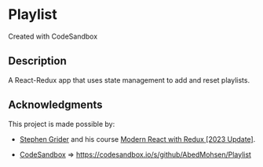 # Playlist
Created with CodeSandbox

## Description
A React-Redux app that uses state management to add and reset playlists.
 
## Acknowledgments
This project is made possible by:

* [Stephen Grider](https://www.udemy.com/user/sgslo/) and his course [Modern React with Redux [2023 Update]](https://www.udemy.com/course/react-redux/).

* [CodeSandbox](https://codesandbox.io) => https://codesandbox.io/s/github/AbedMohsen/Playlist
